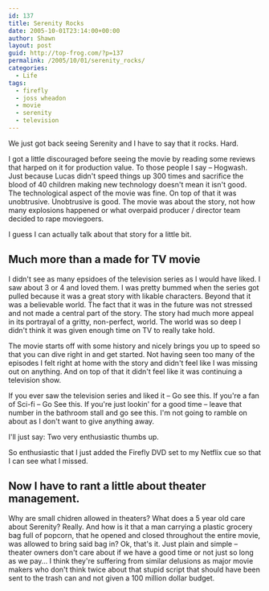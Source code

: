 ```yaml
---
id: 137
title: Serenity Rocks
date: 2005-10-01T23:14:00+00:00
author: Shawn
layout: post
guid: http://top-frog.com/?p=137
permalink: /2005/10/01/serenity_rocks/
categories:
  - Life
tags:
  - firefly
  - joss wheadon
  - movie
  - serenity
  - television
---
```

We just got back seeing Serenity and I have to say that it rocks. Hard.

I got a little discouraged before seeing the movie by reading some reviews that harped on it for production value. To those people I say – Hogwash. Just because Lucas didn't speed things up 300 times and sacrifice the blood of 40 children making new technology doesn't mean it isn't good. The technological aspect of the movie was fine. On top of that it was unobtrusive. Unobtrusive is good. The movie was about the story, not how many explosions happened or what overpaid producer / director team decided to rape moviegoers.

I guess I can actually talk about that story for a little bit.

<!--more-->

## Much more than a made for TV movie

I didn't see as many epsidoes of the television series as I would have liked. I saw about 3 or 4 and loved them. I was pretty bummed when the series got pulled because it was a great story with likable characters. Beyond that it was a believable world. The fact that it was in the future was not stressed and not made a central part of the story. The story had much more appeal in its portrayal of a gritty, non-perfect, world. The world was so deep I didn't think it was given enough time on TV to really take hold. 

The movie starts off with some history and nicely brings you up to speed so that you can dive right in and get started. Not having seen too many of the episodes I felt right at home with the story and didn't feel like I was missing out on anything. And on top of that it didn't feel like it was continuing a television show.

If you ever saw the television series and liked it – Go see this. If you're a fan of Sci-fi – Go See this. If you're just lookin' for a good time – leave that number in the bathroom stall and go see this. I'm not going to ramble on about as I don't want to give anything away.

I'll just say: Two very enthusiastic thumbs up.

So enthusiastic that I just added the Firefly DVD set to my Netflix cue so that I can see what I missed.

## Now I have to rant a little about theater management.

Why are small chidren allowed in theaters? What does a 5 year old care about Serenity? Really. And how is it that a man carrying a plastic grocery bag full of popcorn, that he opened and closed throughout the entire movie, was allowed to bring said bag in? Ok, that's it. Just plain and simple – theater owners don't care about if we have a good time or not just so long as we pay… I think they're suffering from similar delusions as major movie makers who don't think twice about that stupid script that should have been sent to the trash can and not given a 100 million dollar budget.